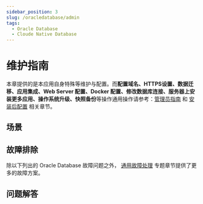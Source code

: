 ```yaml
---
sidebar_position: 3
slug: /oracledatabase/admin
tags:
  - Oracle Database
  - Cloude Native Database
---
```


# 维护指南

本章提供的是本应用自身特殊等维护与配置。而**配置域名、HTTPS设置、数据迁移、应用集成、Web Server 配置、Docker 配置、修改数据库连接、服务器上安装更多应用、操作系统升级、快照备份**等操作通用操作请参考：[管理员指南](../administrator) 和 [安装后配置](../install/setup/) 相关章节。

## 场景

## 故障排除

除以下列出的 Oracle Database 故障问题之外， [通用故障处理](../troubleshooting) 专题章节提供了更多的故障方案。 

## 问题解答